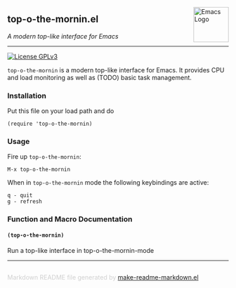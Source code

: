 <a href="https://github.com/mgalgs/top-o-the-mornin-mode"><img src="https://www.gnu.org/software/emacs/images/emacs.png" alt="Emacs Logo" width="80" height="80" align="right"></a>
## top-o-the-mornin.el
*A modern top-like interface for Emacs*

---
[![License GPLv3](https://img.shields.io/badge/license-GPL_v3-green.svg)](http://www.gnu.org/licenses/gpl-3.0.html)

`top-o-the-mornin` is a modern top-like interface for Emacs. It
provides CPU and load monitoring as well as (TODO) basic task
management.

### Installation


Put this file on your load path and do

    (require 'top-o-the-mornin)

### Usage


Fire up `top-o-the-mornin`:

    M-x top-o-the-mornin

When in `top-o-the-mornin` mode the following keybindings are
active:

    q - quit
    g - refresh



### Function and Macro Documentation

#### `(top-o-the-mornin)`

Run a top-like interface in top-o-the-mornin-mode

-----
<div style="padding-top:15px;color: #d0d0d0;">
Markdown README file generated by
<a href="https://github.com/mgalgs/make-readme-markdown">make-readme-markdown.el</a>
</div>
